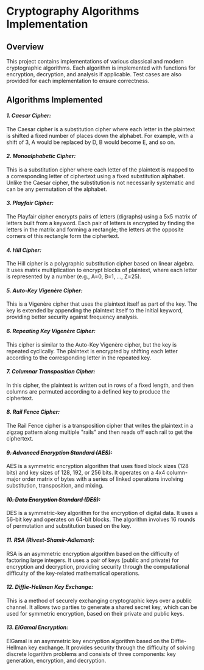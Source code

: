 # Cryptography Algorithms Implementation

## Overview

This project contains implementations of various classical and modern cryptographic algorithms. Each algorithm is implemented with functions for encryption, decryption, and analysis if applicable. Test cases are also provided for each implementation to ensure correctness.

## Algorithms Implemented

#### *1. **Caesar Cipher**:*

The Caesar cipher is a substitution cipher where each letter in the plaintext is shifted a fixed number of places down the alphabet. For example, with a shift of 3, A would be replaced by D, B would become E, and so on.

#### *2. **Monoalphabetic Cipher**:*

This is a substitution cipher where each letter of the plaintext is mapped to a corresponding letter of ciphertext using a fixed substitution alphabet. Unlike the Caesar cipher, the substitution is not necessarily systematic and can be any permutation of the alphabet.

#### *3. **Playfair Cipher**:*

The Playfair cipher encrypts pairs of letters (digraphs) using a 5x5 matrix of letters built from a keyword. Each pair of letters is encrypted by finding the letters in the matrix and forming a rectangle; the letters at the opposite corners of this rectangle form the ciphertext.

#### *4. **Hill Cipher**:*

The Hill cipher is a polygraphic substitution cipher based on linear algebra. It uses matrix multiplication to encrypt blocks of plaintext, where each letter is represented by a number (e.g., A=0, B=1, ..., Z=25).

#### *5. **Auto-Key Vigenère Cipher**:*

This is a Vigenère cipher that uses the plaintext itself as part of the key. The key is extended by appending the plaintext itself to the initial keyword, providing better security against frequency analysis.

#### *6. **Repeating Key Vigenère Cipher**:*

This cipher is similar to the Auto-Key Vigenère cipher, but the key is repeated cyclically. The plaintext is encrypted by shifting each letter according to the corresponding letter in the repeated key.

#### *7. **Columnar Transposition Cipher**:*

In this cipher, the plaintext is written out in rows of a fixed length, and then columns are permuted according to a defined key to produce the ciphertext.

#### *8. **Rail Fence Cipher**:*

The Rail Fence cipher is a transposition cipher that writes the plaintext in a zigzag pattern along multiple "rails" and then reads off each rail to get the ciphertext.

#### *~~9. **Advanced Encryption Standard (AES)**:~~*

AES is a symmetric encryption algorithm that uses fixed block sizes (128 bits) and key sizes of 128, 192, or 256 bits. It operates on a 4x4 column-major order matrix of bytes with a series of linked operations involving substitution, transposition, and mixing.

#### *~~10. **Data Encryption Standard (DES)**:~~*

DES is a symmetric-key algorithm for the encryption of digital data. It uses a 56-bit key and operates on 64-bit blocks. The algorithm involves 16 rounds of permutation and substitution based on the key.

#### *11. **RSA (Rivest-Shamir-Adleman)**:*

RSA is an asymmetric encryption algorithm based on the difficulty of factoring large integers. It uses a pair of keys (public and private) for encryption and decryption, providing security through the computational difficulty of the key-related mathematical operations.

#### *12. **Diffie-Hellman Key Exchange**:*

This is a method of securely exchanging cryptographic keys over a public channel. It allows two parties to generate a shared secret key, which can be used for symmetric encryption, based on their private and public keys.

#### *13. **ElGamal Encryption**:*

ElGamal is an asymmetric key encryption algorithm based on the Diffie-Hellman key exchange. It provides security through the difficulty of solving discrete logarithm problems and consists of three components: key generation, encryption, and decryption.
